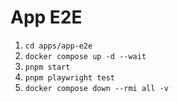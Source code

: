 # App E2E

1. `cd apps/app-e2e`
2. `docker compose up -d --wait`
3. `pnpm start`
4. `pnpm playwright test`
5. `docker compose down --rmi all -v`
